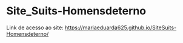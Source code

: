 # Site_Suits-Homensdeterno
Link de acesso ao site:
https://mariaeduarda625.github.io/SiteSuits-Homensdeterno/

